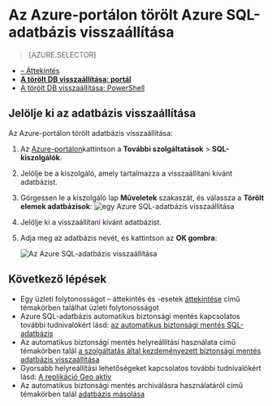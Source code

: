 <properties
    pageTitle="A törölt Azure SQL-adatbázis (Azure portal) visszaállítása |} Microsoft Azure"
    description="Vissza a törölt Azure SQL-adatbázis (Azure portal)."
    services="sql-database"
    documentationCenter=""
    authors="stevestein"
    manager="jhubbard"
    editor=""/>

<tags
    ms.service="sql-database"
    ms.devlang="NA"
    ms.date="10/12/2016"
    ms.author="sstein"
    ms.workload="NA"
    ms.topic="article"
    ms.tgt_pltfrm="NA"/>


# <a name="restore-a-deleted-azure-sql-database-using-the-azure-portal"></a>Az Azure-portálon törölt Azure SQL-adatbázis visszaállítása

> [AZURE.SELECTOR]
- [– Áttekintés](sql-database-recovery-using-backups.md)
- [**A törölt DB visszaállítása: portál**](sql-database-restore-deleted-database-portal.md)
- [A törölt DB visszaállítása: PowerShell](sql-database-restore-deleted-database-powershell.md)

## <a name="select-the-database-to-restore"></a>Jelölje ki az adatbázis visszaállítása 

Az Azure-portálon törölt adatbázis visszaállítása:

1.  Az [Azure-portálon](https://portal.azure.com)kattintson a **További szolgáltatások** > **SQL-kiszolgálók**.
3.  Jelölje be a kiszolgáló, amely tartalmazza a visszaállítani kívánt adatbázist.
4.  Görgessen le a kiszolgáló lap **Műveletek** szakaszát, és válassza a **Törölt elemek adatbázisok**: ![egy Azure SQL-adatbázis visszaállítása](./media/sql-database-restore-deleted-database-portal/restore-deleted-trashbin.png)
5.  Jelölje ki a visszaállítani kívánt adatbázist.
6.  Adja meg az adatbázis nevét, és kattintson az **OK gombra**:

    ![Az Azure SQL-adatbázis visszaállítása](./media/sql-database-restore-deleted-database-portal/restore-deleted.png)


## <a name="next-steps"></a>Következő lépések

- Egy üzleti folytonosságot – áttekintés és -esetek [áttekintése](sql-database-business-continuity.md) című témakörben találhat üzleti folytonosságot
- Azure SQL-adatbázis automatikus biztonsági mentés kapcsolatos további tudnivalókért lásd: [az automatikus biztonsági mentés SQL-adatbázis](sql-database-automated-backups.md)
- Az automatikus biztonsági mentés helyreállítási használata című témakörben talál [a szolgáltatás által kezdeményezett biztonsági mentés adatbázis visszaállítása](sql-database-recovery-using-backups.md)
- Gyorsabb helyreállítási lehetőségeket kapcsolatos további tudnivalókért lásd: [A replikáció Geo aktív](sql-database-geo-replication-overview.md)  
- Az automatikus biztonsági mentés archiválásra használatáról című témakörben talál [adatbázis másolása](sql-database-copy.md)
